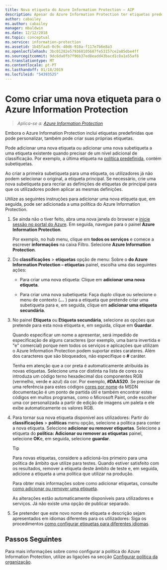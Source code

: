 ```yaml
---
title: Nova etiqueta do Azure Information Protection – AIP
description: Apesar do Azure Information Protection ter etiquetas predefinidas que pode personalizar, também pode criar as suas próprias etiquetas que os utilizadores veem na barra Information Protection.
author: cabailey
ms.author: cabailey
manager: mbaldwin
ms.date: 12/12/2018
ms.topic: conceptual
ms.service: information-protection
ms.assetid: 1b45faa5-0c9c-40d6-910a-f117e7b6e8a3
ms.openlocfilehash: 3bc01282e579368105687fe53157ce2a05dbe4ff
ms.sourcegitcommit: 9dc6da0fb7f96b37ed8eadd43bacd1c8a1a55af8
ms.translationtype: MT
ms.contentlocale: pt-PT
ms.lasthandoff: 01/18/2019
ms.locfileid: "54393525"
---
```

# <a name="how-to-create-a-new-label-for-azure-information-protection"></a>Como criar uma nova etiqueta para o Azure Information Protection

>*Aplica-se a: [Azure Information Protection](https://azure.microsoft.com/pricing/details/information-protection)*

Embora o Azure Information Protection inclui etiquetas predefinidas que pode personalizar, também pode criar suas próprias etiquetas.

Pode adicionar uma nova etiqueta ou adicionar uma nova subetiqueta a uma etiqueta existente quando precisar de um nível adicional de classificação. Por exemplo, a última etiqueta na [política predefinida](configure-policy-default.md), contém subetiquetas.

Ao criar a primeira subetiqueta para uma etiqueta, os utilizadores já não podem selecionar o original, a etiqueta principal. Se necessário, crie uma nova subetiqueta para recriar as definições de etiquetas de principal para que os utilizadores podem aplicar as mesmas definições.

Utilize as seguintes instruções para adicionar uma nova etiqueta que, em seguida, pode ser adicionada a uma política do Azure Information Protection.

1. Se ainda não o tiver feito, abra uma nova janela do browser e [inicie sessão no portal do Azure](configure-policy.md#signing-in-to-the-azure-portal). Em seguida, navegue para o painel **Azure Information Protection**.
    
    Por exemplo, no hub menu, clique em **todos os serviços** e comece a escrever **informações** na caixa Filtro. Selecione **Azure Information Protection**.

2. Do **classificações** > **etiquetas** opção de menu: Sobre o **do Azure Information Protection – etiquetas** painel, escolha uma das seguintes ações:
    
    - Para criar uma nova etiqueta: Clique em **adicionar uma nova etiqueta**.
    
    - Para criar uma nova subetiqueta: Faça duplo clique ou selecione o menu de contexto (**...** ) para a etiqueta que pretende criar uma subetiqueta para e, em seguida, clique em **adicionar uma etiqueta secundária**.

3. No painel **Etiqueta** ou **Etiqueta secundária**, selecione as opções que pretende para esta nova etiqueta e, em seguida, clique em **Guardar**.
    
    Quando especificar um nome a apresentar, será impedido de especificação de alguns caracteres (por exemplo, uma barra invertida e "e" comercial) porque nem todos os serviços e aplicações que utilizam o Azure Information Protection podem suportar estes carateres. Além dos caracteres que são bloqueados, não especifique o **#** caráter.    
    
    Tenha em atenção que a cor preta é automaticamente atribuída às novas etiquetas. Selecione uma cor distinta na lista de cores ou introduza um código terno hexadecimal dos componentes RGB (vermelho, verde e azul) da cor. Por exemplo, **#DAA520**. Se precisar de uma referência para estes códigos [cores por nome](https://msdn.microsoft.com/library/aa358802(v=vs.85).aspx) da MSDN documentação é um ponto de partida útil e também encontrar estes códigos em muitos programas, como o Microsoft Paint, onde escolher uma cor personalizada a partir de edição de imagens um paleta e ele exibe automaticamente os valores RGB.

4. Para tornar sua nova etiqueta disponível aos utilizadores: Partir do **classificações** > **políticas** menu opção, selecione a política para conter a nova etiqueta. Selecione **adicionar ou remover etiquetas**. Selecione a etiqueta do **política: Adicionar ou remover as etiquetas** painel, selecione **OK**e, em seguida, selecione **guardar**.
    
    >[!TIP]
    >Para novas etiquetas, considere a adicioná-los primeiro para uma política de âmbito que utilize para testes. Quando estiver satisfeito com os resultados, remover a etiqueta deste âmbito de teste e, em seguida, adicione a etiqueta a uma política que utilizar na produção.     
    
    Para obter mais informações sobre como adicionar etiquetas, consulte [como adicionar ou remover uma etiqueta](configure-policy-add-remove-label.md).
    
    As alterações estão automaticamente disponíveis para utilizadores e serviços. Já não existe uma opção de publicar separado.

5. Se pretender que este novo nome de etiqueta e descrição sejam apresentados em idiomas diferentes para os utilizadores: Siga os procedimentos [como configurar etiquetas para diferentes idiomas](configure-policy-languages.md). 

## <a name="next-steps"></a>Passos Seguintes

Para mais informações sobre como configurar a política do Azure Information Protection, utilize as ligações na secção [Configurar política da organização](configure-policy.md#configuring-your-organizations-policy).  


